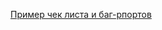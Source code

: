 [Пример чек листа и баг-рпортов](https://docs.google.com/spreadsheets/d/1cURrkMl76Gqzo5Mp8Fm-wNGFwvaWwpNats9mzszFmC8/edit?usp=sharing)

